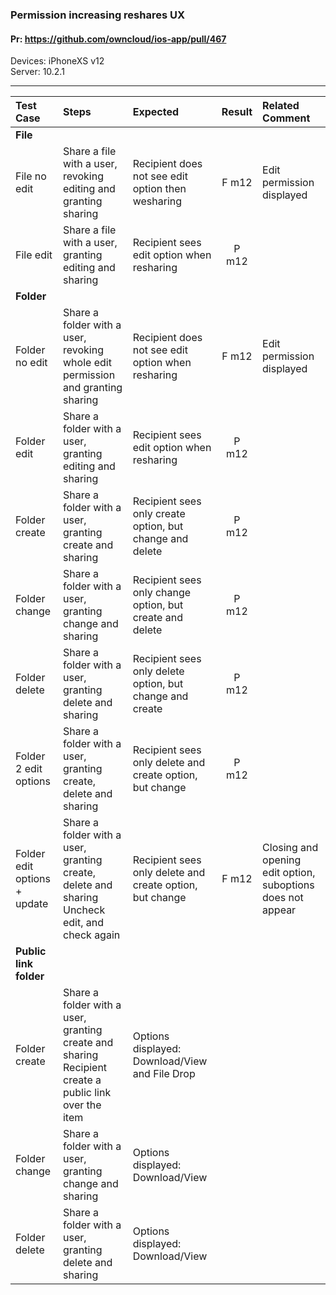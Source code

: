 ###  Permission increasing reshares UX

#### Pr: https://github.com/owncloud/ios-app/pull/467

Devices: iPhoneXS v12<br>
Server: 10.2.1

---

 
| Test Case | Steps | Expected | Result | Related Comment | 
| :-------- | :---- | :------- | :----: | :-------------- | 
|**File**|||||
| File no edit | Share a file with a user, revoking editing and granting sharing | Recipient does not see edit option then wesharing | F m12 | Edit permission displayed |  |
| File edit | Share a file with a user, granting editing and sharing | Recipient sees edit option when resharing | P m12 |  |  |
|**Folder**|||||
| Folder no edit | Share a folder with a user, revoking whole edit permission and granting sharing | Recipient does not see edit option when resharing | F m12 | Edit permission displayed |  |
| Folder edit | Share a folder with a user, granting editing and sharing | Recipient sees edit option when resharing | P m12  |  |  |
| Folder create | Share a folder with a user, granting create and sharing | Recipient sees only create option, but change and delete | P m12 |  |  |
| Folder change | Share a folder with a user, granting change and sharing | Recipient sees only change option, but create and delete | P m12  |  |  |
| Folder delete | Share a folder with a user, granting delete and sharing | Recipient sees only delete option, but change and create | P m12  |  |  |
| Folder 2 edit options | Share a folder with a user, granting create, delete and sharing | Recipient sees only delete and create option, but change | P m12 |  |  |
| Folder edit options + update | Share a folder with a user, granting create, delete and sharing<br>Uncheck edit, and check again | Recipient sees only delete and create option, but change | F m12 | Closing and opening edit option, suboptions does not appear |  |
|**Public link folder**|||||
| Folder create | Share a folder with a user, granting create and sharing<br>Recipient create a public link over the item | Options displayed: Download/View and File Drop |  |  |  |
| Folder change | Share a folder with a user, granting change and sharing | Options displayed: Download/View  |  |  |  |
| Folder delete | Share a folder with a user, granting delete and sharing | Options displayed: Download/View |  |  |  |